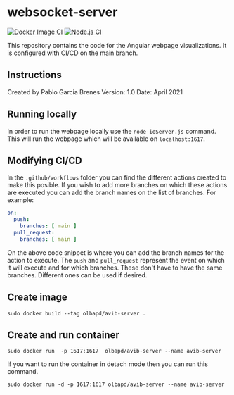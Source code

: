 # websocket-server
[![Docker Image CI](https://github.com/AVIB-TEC/websocket-server/actions/workflows/docker-image.yml/badge.svg)](https://github.com/AVIB-TEC/websocket-server/actions/workflows/docker-image.yml)
[![Node.js CI](https://github.com/AVIB-TEC/websocket-server/actions/workflows/node.js.yml/badge.svg)](https://github.com/AVIB-TEC/websocket-server/actions/workflows/node.js.yml)

This repository contains the code for the Angular webpage visualizations. It is configured with CI/CD on the main branch. 

## Instructions
Created by Pablo Garcia Brenes
Version: 1.0
Date: April 2021

## Running locally
In order to run the webpage locally use the `node ioServer.js` command. This will run the webpage which will be available on `localhost:1617`.


## Modifying CI/CD
In the `.github/workflows` folder you can find the different actions created to make this posible. If you wish to add more branches on which these actions are executed you can add the branch names on the list of branches. For example:

``` yaml
on:
  push:
    branches: [ main ]
  pull_request:
    branches: [ main ]
``` 

On the above code snippet is where you can add the branch names for the action to execute. The `push` and `pull_request` represent the event on which it will execute and for which branches. These don't have to have the same branches. Different ones can be used if desired.



## Create image
`sudo docker build --tag olbapd/avib-server .`

## Create and run container
`sudo docker run  -p 1617:1617  olbapd/avib-server --name avib-server`

If you want to run the container in detach mode then you can run this command.

`sudo docker run -d -p 1617:1617 olbapd/avib-server --name avib-server`

